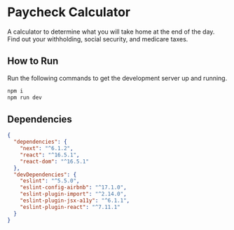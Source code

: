 # Paycheck Calculator

A calculator to determine what you will take home at the end of the day. Find out your withholding, social security, and medicare taxes.

## How to Run

Run the following commands to get the development server up and running.

```bash
npm i
npm run dev
```

## Dependencies

```json
{
  "dependencies": {
    "next": "^6.1.2",
    "react": "^16.5.1",
    "react-dom": "^16.5.1"
  },
  "devDependencies": {
    "eslint": "^5.5.0",
    "eslint-config-airbnb": "^17.1.0",
    "eslint-plugin-import": "^2.14.0",
    "eslint-plugin-jsx-a11y": "^6.1.1",
    "eslint-plugin-react": "^7.11.1"
  }
}
```
